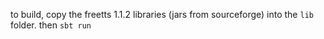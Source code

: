to build, copy the freetts 1.1.2 libraries (jars from sourceforge) into the `lib` folder. then `sbt run`
